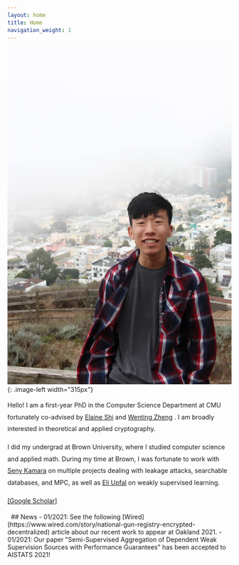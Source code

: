 ```yaml
---
layout: home
title: Home
navigation_weight: 1
---
```


<style type="text/css">
.image-left {
  display: block;
  margin-left: 20px;
  margin-right: auto;
  float: right;
}
.spaced-lines {line-height: 20pt;} 
</style>

![right-aligned-image](headshot5.jpg){: .image-left width="315px"}
<div markdown="1" class="spaced-lines">
Hello! I am a first-year PhD in the Computer Science Department at CMU fortunately co-advised by <a href="http://elaineshi.com/index.html">Elaine Shi</a> and <a href="https://wzheng.github.io/">Wenting Zheng</a> . I am broadly interested in theoretical and applied cryptography. 

I did my undergrad at Brown University, where I studied computer science and applied math. During my time at Brown, I was fortunate to work with <a href="http://cs.brown.edu/~seny/">Seny Kamara</a> on multiple projects dealing with leakage attacks, searchable databases, and MPC, as well as <a href="http://cs.brown.edu/people/eupfal/">Eli Upfal</a> on weakly supervised learning.

[[Google Scholar]](https://scholar.google.com/citations?hl=en&user=jgQzhucAAAAJ)


<!-- [[Google Scholar]](https://scholar.google.com/citations?user=JPKTNnMAAAAJ&hl=en&oi=ao)>
[[CV]](chitra_cv_spring_2020.pdf) -->

<!-- Here is [my CV](chitra_cv_spring_2020.pdf) and [Google Scholar](https://scholar.google.com/citations?user=JPKTNnMAAAAJ&hl=en&oi=ao). -->
</div>
&nbsp;
## News
- 01/2021: See the following [Wired](https://www.wired.com/story/national-gun-registry-encrypted-decentralized) article about our recent work to appear at Oakland 2021.
-  01/2021: Our paper "Semi-Supervised Aggregation of Dependent Weak Supervision Sources with Performance Guarantees" has been accepted to AISTATS 2021!
